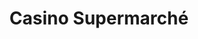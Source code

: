 ---
title: "Casino Supermarché"
url: /la-balme-de-sillingy/casino-supermarche/
shop: supermarché
---